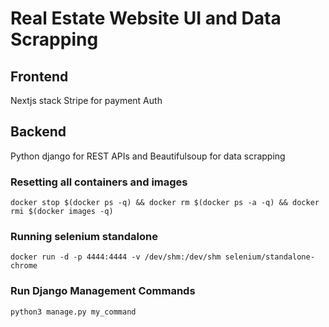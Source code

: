 # Real Estate Website UI and Data Scrapping
## Frontend
Nextjs stack
Stripe for payment Auth
## Backend
Python django for REST APIs and Beautifulsoup for data scrapping

### Resetting all containers and images
```docker stop $(docker ps -q) && docker rm $(docker ps -a -q) && docker rmi $(docker images -q)```

### Running selenium standalone

```docker run -d -p 4444:4444 -v /dev/shm:/dev/shm selenium/standalone-chrome```

### Run Django Management Commands
```python3 manage.py my_command```

